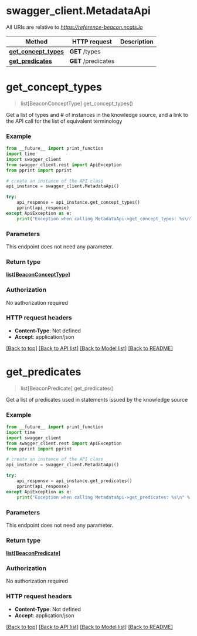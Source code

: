 # swagger_client.MetadataApi

All URIs are relative to *https://reference-beacon.ncats.io*

Method | HTTP request | Description
------------- | ------------- | -------------
[**get_concept_types**](MetadataApi.md#get_concept_types) | **GET** /types | 
[**get_predicates**](MetadataApi.md#get_predicates) | **GET** /predicates | 


# **get_concept_types**
> list[BeaconConceptType] get_concept_types()



Get a list of types and # of instances in the knowledge source, and a link to the API call for the list of equivalent terminology 

### Example
```python
from __future__ import print_function
import time
import swagger_client
from swagger_client.rest import ApiException
from pprint import pprint

# create an instance of the API class
api_instance = swagger_client.MetadataApi()

try:
    api_response = api_instance.get_concept_types()
    pprint(api_response)
except ApiException as e:
    print("Exception when calling MetadataApi->get_concept_types: %s\n" % e)
```

### Parameters
This endpoint does not need any parameter.

### Return type

[**list[BeaconConceptType]**](BeaconConceptType.md)

### Authorization

No authorization required

### HTTP request headers

 - **Content-Type**: Not defined
 - **Accept**: application/json

[[Back to top]](#) [[Back to API list]](../README.md#documentation-for-api-endpoints) [[Back to Model list]](../README.md#documentation-for-models) [[Back to README]](../README.md)

# **get_predicates**
> list[BeaconPredicate] get_predicates()



Get a list of predicates used in statements issued by the knowledge source 

### Example
```python
from __future__ import print_function
import time
import swagger_client
from swagger_client.rest import ApiException
from pprint import pprint

# create an instance of the API class
api_instance = swagger_client.MetadataApi()

try:
    api_response = api_instance.get_predicates()
    pprint(api_response)
except ApiException as e:
    print("Exception when calling MetadataApi->get_predicates: %s\n" % e)
```

### Parameters
This endpoint does not need any parameter.

### Return type

[**list[BeaconPredicate]**](BeaconPredicate.md)

### Authorization

No authorization required

### HTTP request headers

 - **Content-Type**: Not defined
 - **Accept**: application/json

[[Back to top]](#) [[Back to API list]](../README.md#documentation-for-api-endpoints) [[Back to Model list]](../README.md#documentation-for-models) [[Back to README]](../README.md)

